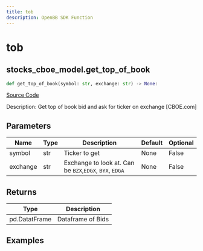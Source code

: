 ```yaml
---
title: tob
description: OpenBB SDK Function
---
```


# tob

## stocks_cboe_model.get_top_of_book

```python title='openbb_terminal/stocks/cboe_model.py'
def get_top_of_book(symbol: str, exchange: str) -> None:
```
[Source Code](https://github.com/OpenBB-finance/OpenBBTerminal/tree/main/openbb_terminal/stocks/cboe_model.py#L12)

Description: Get top of book bid and ask for ticker on exchange [CBOE.com]

## Parameters

| Name | Type | Description | Default | Optional |
| ---- | ---- | ----------- | ------- | -------- |
| symbol | str | Ticker to get | None | False |
| exchange | str | Exchange to look at.  Can be `BZX`,`EDGX`, `BYX`, `EDGA` | None | False |

## Returns

| Type | Description |
| ---- | ----------- |
| pd.DatatFrame | Dataframe of Bids |

## Examples

